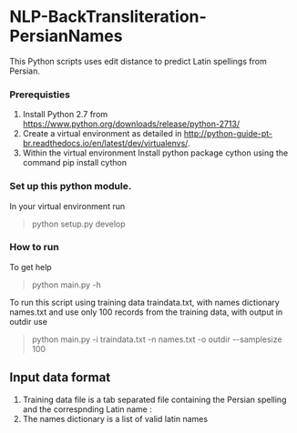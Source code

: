 # NLP-BackTransliteration-PersianNames
This Python scripts uses edit distance to predict Latin spellings from Persian.

### Prerequisties 
1. Install Python 2.7 from https://www.python.org/downloads/release/python-2713/
2. Create a virtual environment as detailed in http://python-guide-pt-br.readthedocs.io/en/latest/dev/virtualenvs/.
3. Within the virtual environment Install python package cython using the command
    pip install cython

### Set up this python module.
In your virtual environment run 
> python setup.py develop

### How to run 
To get help
> python main.py -h

To run this script using training data traindata.txt, with names dictionary names.txt and use only 100 records from the training data, with output in outdir use
> python main.py -i traindata.txt -n names.txt -o outdir --samplesize 100
  
## Input data format

1. Training data file is a tab separated file containing the Persian spelling and the correspnding Latin name :
2. The names dictionary is a list of valid latin names
